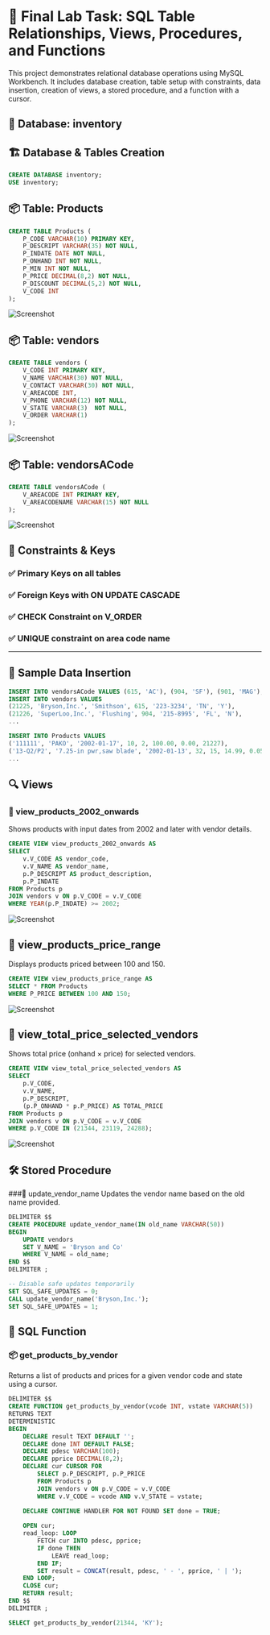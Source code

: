 # 🧪 Final Lab Task: SQL Table Relationships, Views, Procedures, and Functions
This project demonstrates relational database operations using MySQL Workbench.
It includes database creation, table setup with constraints, data insertion, creation of views, a stored procedure, and a function with a cursor.

## 💽 Database: inventory

## 🏗️ Database & Tables Creation
```sql
CREATE DATABASE inventory;
USE inventory;
```

## 📦 Table: Products

```sql
CREATE TABLE Products (
    P_CODE VARCHAR(10) PRIMARY KEY,
    P_DESCRIPT VARCHAR(35) NOT NULL,
    P_INDATE DATE NOT NULL,
    P_ONHAND INT NOT NULL,
    P_MIN INT NOT NULL,
    P_PRICE DECIMAL(8,2) NOT NULL,
    P_DISCOUNT DECIMAL(5,2) NOT NULL,
    V_CODE INT
);
```
![Screenshot](image/describe%20product.png)


## 📦 Table: vendors
```sql
CREATE TABLE vendors (
    V_CODE INT PRIMARY KEY,
    V_NAME VARCHAR(30) NOT NULL,
    V_CONTACT VARCHAR(30) NOT NULL,
    V_AREACODE INT, 
    V_PHONE VARCHAR(12) NOT NULL,
    V_STATE VARCHAR(3)  NOT NULL,
    V_ORDER VARCHAR(1)
);
```
![Screenshot](image/vendors.png)


## 📦 Table: vendorsACode
```sql
CREATE TABLE vendorsACode (
    V_AREACODE INT PRIMARY KEY,
    V_AREACODENAME VARCHAR(15) NOT NULL
);

```

![Screenshot](image/vendorsacode.png)

## 🔗 Constraints & Keys  
### ✅ Primary Keys on all tables
### ✅ Foreign Keys with ON UPDATE CASCADE
### ✅ CHECK Constraint on V_ORDER
### ✅ UNIQUE constraint on area code name

---

## 🧾 Sample Data Insertion
```sql
INSERT INTO vendorsACode VALUES (615, 'AC'), (904, 'SF'), (901, 'MAG');
INSERT INTO vendors VALUES
(21225, 'Bryson,Inc.', 'Smithson', 615, '223-3234', 'TN', 'Y'),
(21226, 'SuperLoo,Inc.', 'Flushing', 904, '215-8995', 'FL', 'N'),
...

```

```sql
INSERT INTO Products VALUES
('111111', 'PAKO', '2002-01-17', 10, 2, 100.00, 0.00, 21227),
('13-Q2/P2', '7.25-in pwr,saw blade', '2002-01-13', 32, 15, 14.99, 0.05, 21344),
...
```
## 🔍 Views
### 📄 view_products_2002_onwards
Shows products with input dates from 2002 and later with vendor details.
```sql
CREATE VIEW view_products_2002_onwards AS
SELECT 
    v.V_CODE AS vendor_code,
    v.V_NAME AS vendor_name,
    p.P_DESCRIPT AS product_description,
    p.P_INDATE
FROM Products p
JOIN vendors v ON p.V_CODE = v.V_CODE
WHERE YEAR(p.P_INDATE) >= 2002;
```
![Screenshot](image/10.png)

## 📄 view_products_price_range
Displays products priced between 100 and 150.
```sql
CREATE VIEW view_products_price_range AS
SELECT * FROM Products
WHERE P_PRICE BETWEEN 100 AND 150;
```

![Screenshot](image/11.png)

## 📄 view_total_price_selected_vendors
Shows total price (onhand × price) for selected vendors.
```sql
CREATE VIEW view_total_price_selected_vendors AS
SELECT 
    p.V_CODE,
    v.V_NAME,
    p.P_DESCRIPT,
    (p.P_ONHAND * p.P_PRICE) AS TOTAL_PRICE
FROM Products p
JOIN vendors v ON p.V_CODE = v.V_CODE
WHERE p.V_CODE IN (21344, 23119, 24288);
```

![Screenshot](image/12.png)

## 🛠️ Stored Procedure
###🔧 update_vendor_name
Updates the vendor name based on the old name provided.
```sql
DELIMITER $$
CREATE PROCEDURE update_vendor_name(IN old_name VARCHAR(50))
BEGIN
    UPDATE vendors
    SET V_NAME = 'Bryson and Co'
    WHERE V_NAME = old_name;
END $$
DELIMITER ;

-- Disable safe updates temporarily
SET SQL_SAFE_UPDATES = 0;
CALL update_vendor_name('Bryson,Inc.');
SET SQL_SAFE_UPDATES = 1;
```

## 🧠 SQL Function
### 📦 get_products_by_vendor
Returns a list of products and prices for a given vendor code and state using a cursor.
```sql
DELIMITER $$
CREATE FUNCTION get_products_by_vendor(vcode INT, vstate VARCHAR(5))
RETURNS TEXT
DETERMINISTIC
BEGIN
    DECLARE result TEXT DEFAULT '';
    DECLARE done INT DEFAULT FALSE;
    DECLARE pdesc VARCHAR(100);
    DECLARE pprice DECIMAL(8,2);
    DECLARE cur CURSOR FOR 
        SELECT p.P_DESCRIPT, p.P_PRICE
        FROM Products p
        JOIN vendors v ON p.V_CODE = v.V_CODE
        WHERE v.V_CODE = vcode AND v.V_STATE = vstate;
        
    DECLARE CONTINUE HANDLER FOR NOT FOUND SET done = TRUE;

    OPEN cur;
    read_loop: LOOP
        FETCH cur INTO pdesc, pprice;
        IF done THEN
            LEAVE read_loop;
        END IF;
        SET result = CONCAT(result, pdesc, ' - ', pprice, ' | ');
    END LOOP;
    CLOSE cur;
    RETURN result;
END $$
DELIMITER ;

SELECT get_products_by_vendor(21344, 'KY');

```
